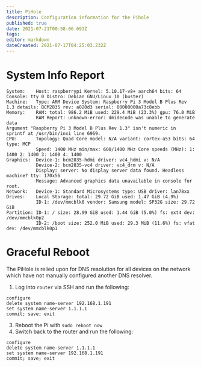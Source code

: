 ```yaml
---
title: PiHole
description: Configuration information for the Pihole
published: true
date: 2021-07-21T00:58:06.693Z
tags: 
editor: markdown
dateCreated: 2021-07-17T04:25:03.232Z
---
```


# System Info Report
```
System:    Host: raspberrypi Kernel: 5.10.17-v8+ aarch64 bits: 64 Console: tty 0 Distro: Debian GNU/Linux 10 (buster) 
Machine:   Type: ARM Device System: Raspberry Pi 3 Model B Plus Rev 1.3 details: BCM2835 rev: a020d3 serial: 00000000a73c8ebb 
Memory:    RAM: total: 986.2 MiB used: 229.4 MiB (23.3%) gpu: 76.0 MiB 
           RAM Report: unknown-error: dmidecode was unable to generate data 
Argument "Raspberry Pi 3 Model B Plus Rev 1.3" isn't numeric in sprintf at /usr/bin/inxi line 6969.
CPU:       Topology: Quad Core model: N/A variant: cortex-a53 bits: 64 type: MCP 
           Speed: 1400 MHz min/max: 600/1400 MHz Core speeds (MHz): 1: 1400 2: 1400 3: 1400 4: 1400 
Graphics:  Device-1: bcm2835-hdmi driver: vc4_hdmi v: N/A 
           Device-2: bcm2835-vc4 driver: vc4_drm v: N/A 
           Display: server: No display server data found. Headless machine? tty: 170x56 
           Message: Advanced graphics data unavailable in console for root. 
Network:   Device-1: Standard Microsystems type: USB driver: lan78xx 
Drives:    Local Storage: total: 29.72 GiB used: 1.47 GiB (4.9%) 
           ID-1: /dev/mmcblk0 vendor: Samsung model: SP32G size: 29.72 GiB 
Partition: ID-1: / size: 28.99 GiB used: 1.44 GiB (5.0%) fs: ext4 dev: /dev/mmcblk0p2 
           ID-2: /boot size: 252.0 MiB used: 29.3 MiB (11.6%) fs: vfat dev: /dev/mmcblk0p1 
```

# Graceful Reboot
The PiHole is relied upon for DNS resolution for all devices on the network which have not manually configured another DNS resolver.
1. Log into `router` via SSH and run the following:
```
configure
delete system name-server 192.168.1.191
set system name-server 1.1.1.1
commit; save; exit
```
3. Reboot the Pi with `sudo reboot now`
4. Switch back to the router and run the following:
```
configure 
delete system name-server 1.1.1.1
set system name-server 192.168.1.191
commit; save; exit
```